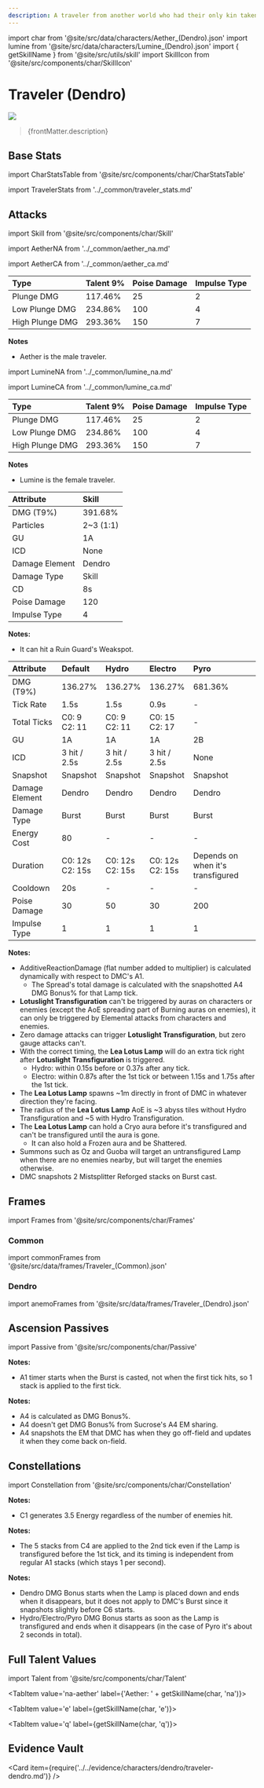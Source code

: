 ```yaml
---
description: A traveler from another world who had their only kin taken away, forcing them to embark on a journey to find The Seven.
---
```


import char from '@site/src/data/characters/Aether_(Dendro).json'
import lumine from '@site/src/data/characters/Lumine_(Dendro).json'
import { getSkillName } from '@site/src/utils/skill'
import SkillIcon from '@site/src/components/char/SkillIcon'

# Traveler (Dendro)

![](/img/traveler/dendro-traveler.png)

<blockquote>{frontMatter.description}</blockquote>

## Base Stats

import CharStatsTable from '@site/src/components/char/CharStatsTable'

<CharStatsTable char={char} />

import TravelerStats from '../\_common/traveler_stats.md'

<TravelerStats />

## Attacks

import Skill from '@site/src/components/char/Skill'

<Tabs>
<TabItem value='na-aether' label='Aether Normal Attacks'>
<SkillIcon char={char} skill='na' />
<div class='talent-columns'>
<Skill char={char} skill='na' sectionFilter='Normal Attack' />

import AetherNA from '../_common/aether_na.md'

<AetherNA />

</div>
<div class='talent-columns'>
<Skill char={char} skill='na' sectionFilter='Charged Attack' />

import AetherCA from '../_common/aether_ca.md'

<AetherCA />

</div>
<div class='talent-columns'>
<Skill char={char} skill='na' sectionFilter='Plunging Attack' />

| Type            | Talent 9% | Poise Damage | Impulse Type |
| :-------------- | :-------- | :----------- | :----------- |
| Plunge DMG      | 117.46%   | 25           | 2            |
| Low Plunge DMG  | 234.86%   | 100          | 4            |
| High Plunge DMG | 293.36%   | 150          | 7            |

</div>

**Notes**

* Aether is the male traveler.

</TabItem>

<TabItem value='na' label='Lumine Normal Attacks'>
<SkillIcon char={lumine} skill='na' />
<div class='talent-columns'>
<Skill char={lumine} skill='na' sectionFilter='Normal Attack' />

import LumineNA from '../_common/lumine_na.md'

<LumineNA />

</div>
<div class='talent-columns'>
<Skill char={lumine} skill='na' sectionFilter='Charged Attack' />

import LumineCA from '../_common/lumine_ca.md'

<LumineCA />

</div>
<div class='talent-columns'>
<Skill char={lumine} skill='na' sectionFilter='Plunging Attack' />

| Type            | Talent 9% | Poise Damage | Impulse Type |
| :-------------- | :-------- | :----------- | :----------- |
| Plunge DMG      | 117.46%   | 25           | 2            |
| Low Plunge DMG  | 234.86%   | 100          | 4            |
| High Plunge DMG | 293.36%   | 150          | 7            |

</div>

**Notes**

* Lumine is the female traveler.

</TabItem>

<TabItem value='e' label='Skill'>
<SkillIcon char={char} skill='e' />
<div class='talent-columns'>
<Skill char={char} skill='e' />

| Attribute      | Skill       |
| :------------- | :---------- |
| DMG \(T9%\)    | 391.68%     |
| Particles      | 2~3 \(1:1\) |
| GU             | 1A          |
| ICD            | None        |
| Damage Element | Dendro      |
| Damage Type    | Skill       |
| CD             | 8s          |
| Poise Damage   | 120         |
| Impulse Type   | 4           |

</div>

**Notes:**  

* It can hit a Ruin Guard's Weakspot.

</TabItem>

<TabItem value='q' label='Burst'>
<SkillIcon char={char} skill='q' />
<div class='talent-columns'>
<Skill char={char} skill='q'/>

| Attribute      | Default              | Hydro                | Electro              | Pyro                              |
| :------------- | :------------------- | :------------------- | :------------------- | :-------------------------------- |
| DMG \(T9%\)    | 136.27%              | 136.27%              | 136.27%              | 681.36%                           |
| Tick Rate      | 1.5s                 | 1.5s                 | 0.9s                 | -                                 |
| Total Ticks    | C0: 9<br />C2: 11    | C0: 9<br />C2: 11    | C0: 15<br />C2: 17   | -                                 |
| GU             | 1A                   | 1A                   | 1A                   | 2B                                |
| ICD            | 3 hit / 2.5s         | 3 hit / 2.5s         | 3 hit / 2.5s         | None                              |
| Snapshot       | Snapshot             | Snapshot             | Snapshot             | Snapshot                          |
| Damage Element | Dendro               | Dendro               | Dendro               | Dendro                            |
| Damage Type    | Burst                | Burst                | Burst                | Burst                             |
| Energy Cost    | 80                   | -                    | -                    | -                                 |
| Duration       | C0: 12s<br />C2: 15s | C0: 12s<br />C2: 15s | C0: 12s<br />C2: 15s | Depends on when it's transfigured |
| Cooldown       | 20s                  | -                    | -                    | -                                 |
| Poise Damage   | 30                   | 50                   | 30                   | 200                               |
| Impulse Type   | 1                    | 1                    | 1                    | 1                                 |

</div>

**Notes:**  

* AdditiveReactionDamage \(flat number added to multiplier\) is calculated dynamically with respect to DMC's A1.
  * The Spread's total damage is calculated with the snapshotted A4 DMG Bonus% for that Lamp tick.
* **Lotuslight Transfiguration** can't be triggered by auras on characters or enemies \(except the AoE spreading part of Burning auras on enemies\), it can only be triggered by Elemental attacks from characters and enemies.
* Zero damage attacks can trigger **Lotuslight Transfiguration**, but zero gauge attacks can't.
* With the correct timing, the **Lea Lotus Lamp** will do an extra tick right after **Lotuslight Transfiguration** is triggered.
  * Hydro: within 0.15s before or 0.37s after any tick.
  * Electro: within 0.87s after the 1st tick or between 1.15s and 1.75s after the 1st tick.
* The **Lea Lotus Lamp** spawns ~1m directly in front of DMC in whatever direction they're facing.
* The radius of the **Lea Lotus Lamp** AoE is ~3 abyss tiles without Hydro Transfiguration and ~5 with Hydro Transfiguration.
* The **Lea Lotus Lamp** can hold a Cryo aura before it's transfigured and can't be transfigured until the aura is gone.
  * It can also hold a Frozen aura and be Shattered.
* Summons such as Oz and Guoba will target an untransfigured Lamp when there are no enemies nearby, but will target the enemies otherwise.
* DMC snapshots 2 Mistsplitter Reforged stacks on Burst cast.

</TabItem>
</Tabs>

## Frames

import Frames from '@site/src/components/char/Frames'

### Common

import commonFrames from '@site/src/data/frames/Traveler_(Common).json'

<Frames data={commonFrames} />

### Dendro

import anemoFrames from '@site/src/data/frames/Traveler_(Dendro).json'

<Frames data={anemoFrames} />

## Ascension Passives

import Passive from '@site/src/components/char/Passive'

<Tabs>
<TabItem value='a1' label='Ascension 1'>
<Passive char={char} passive={0} />

**Notes:**  

* A1 timer starts when the Burst is casted, not when the first tick hits, so 1 stack is applied to the first tick.

</TabItem>

<TabItem value="a4" label="Ascension 4">
<Passive char={char} passive={1} />

**Notes:**  

* A4 is calculated as DMG Bonus%.
* A4 doesn't get DMG Bonus% from Sucrose's A4 EM sharing.
* A4 snapshots the EM that DMC has when they go off-field and updates it when they come back on-field.

</TabItem>
</Tabs>

## Constellations

import Constellation from '@site/src/components/char/Constellation'

<Tabs>
<TabItem value='c1' label='C1'>
<Constellation char={char} constellation={1} />

**Notes:**  

* C1 generates 3.5 Energy regardless of the number of enemies hit.

</TabItem>

<TabItem value='c2' label='C2'>
<Constellation char={char} constellation={2} />
</TabItem>

<TabItem value='c3' label='C3'>
<Constellation char={char} constellation={3} />
</TabItem>

<TabItem value='c4' label='C4'>
<Constellation char={char} constellation={4} />

**Notes:**  

* The 5 stacks from C4 are applied to the 2nd tick even if the Lamp is transfigured before the 1st tick, and its timing is independent from regular A1 stacks \(which stays 1 per second\).

</TabItem>

<TabItem value='c5' label='C5'>
<Constellation char={char} constellation={5} />
</TabItem>

<TabItem value='c6' label='C6'>
<Constellation char={char} constellation={6} />

**Notes:**  

* Dendro DMG Bonus starts when the Lamp is placed down and ends when it disappears, but it does not apply to DMC's Burst since it snapshots slightly before C6 starts.
* Hydro/Electro/Pyro DMG Bonus starts as soon as the Lamp is transfigured and ends when it disappears \(in the case of Pyro it's about 2 seconds in total\).

</TabItem>
</Tabs>

## Full Talent Values

import Talent from '@site/src/components/char/Talent'

<Tabs>
<TabItem value='na-lumine' label={'Lumine: ' + getSkillName(lumine, 'na')}>
<Talent char={lumine} skill='na' />
</TabItem>

<TabItem value='na-aether' label={'Aether: ' + getSkillName(char, 'na')}>
<Talent char={char} skill='na' />
</TabItem>

<TabItem value='e' label={getSkillName(char, 'e')}>
<Talent char={char} skill='e' />
</TabItem>

<TabItem value='q' label={getSkillName(char, 'q')}>
<Talent char={char} skill='q' />
</TabItem>
</Tabs>

## Evidence Vault

<Card item={require('../../evidence/characters/dendro/traveler-dendro.md')} />
